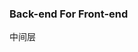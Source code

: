 <!--
 * @Author: belleLily
 * @Date: 2021-08-27 09:43:20
 * @LastEditors: Do not edit
 * @LastEditTime: 2021-08-27 10:18:54
-->

### Back-end For Front-end

中间层

